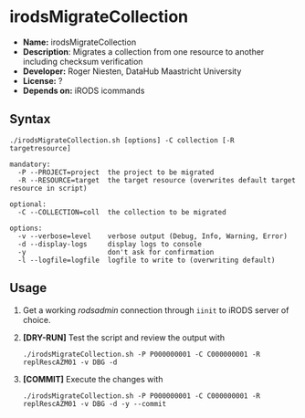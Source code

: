 # irodsMigrateCollection

* **Name:** irodsMigrateCollection
* **Description**: Migrates a collection from one resource to another including checksum verification
* **Developer:** Roger Niesten, DataHub Maastricht University
* **License:** ?
* **Depends on:** iRODS icommands

## Syntax

    ./irodsMigrateCollection.sh [options] -C collection [-R targetresource]
        
    mandatory:
      -P --PROJECT=project  the project to be migrated
      -R --RESOURCE=target  the target resource (overwrites default target resource in script)

    optional:
      -C --COLLECTION=coll  the collection to be migrated
    
    options:
      -v --verbose=level    verbose output (Debug, Info, Warning, Error)
      -d --display-logs     display logs to console 
      -y                    don't ask for confirmation
      -l --logfile=logfile  logfile to write to (overwriting default)

## Usage
1. Get a working _rodsadmin_ connection through `iinit` to iRODS server of choice.

1. **[DRY-RUN]** Test the script and review the output with 

    `./irodsMigrateCollection.sh -P P000000001 -C C000000001 -R replRescAZM01 -v DBG -d` 

1. **[COMMIT]** Execute the changes with

    `./irodsMigrateCollection.sh -P P000000001 -C C000000001 -R replRescAZM01 -v DBG -d -y --commit` 


